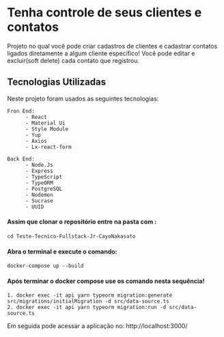 # Tenha controle de seus clientes e contatos

Projeto no qual você pode criar cadastros de clientes e cadastrar contatos
ligados diretamente a algum cliente específico! Você pode editar e excluir(soft delete)
cada contato que registrou.

## Tecnologias Utilizadas

Neste projeto foram usados as seguintes tecnologias:
```
Fron End:
      - React
      - Material Ui
      - Style Module
      - Yup
      - Axios
      - Lx-react-form
```

```
Back End:
      - Node.Js
      - Express
      - TypeScript
      - TypeORM
      - PostgreSQL
      - Nodemon
      - Sucrase
      - UUID
```

#### Assim que clonar o repositório entre na pasta com :
	
	cd Teste-Tecnico-Fullstack-Jr-CayoNakasato

#### Abra o terminal e execute o comando:

	docker-compose up --build

#### Após terminar o docker compose use os comando nesta sequência!
	1. docker exec -it api yarn typeorm migration:generate src/migrations/initialMigration -d src/data-source.ts
	2. docker exec -it api yarn typeorm migration:run -d src/data-source.ts

Em seguida pode acessar a aplicação no:
	http://localhost:3000/
